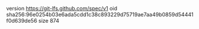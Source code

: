 version https://git-lfs.github.com/spec/v1
oid sha256:96e0254b03e6ada5cdd1c38c893229d75719ae7aa49b0859d54441f0d639de56
size 874
